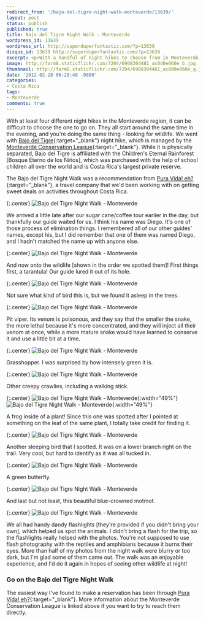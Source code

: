 ```yaml
---
redirect_from: '/bajo-del-tigre-night-walk-monteverde/13639/'
layout: post
status: publish
published: true
title: Bajo del Tigre Night Walk - Monteverde
wordpress_id: 13639
wordpress_url: http://superduperfantastic.com/?p=13639
disqus_id: 13639 http://superduperfantastic.com/?p=13639
excerpt: <p>With a handful of night hikes to choose from in Monteverde, we opted for Bajo del Tigre, managed by the Monteverde Conservation League.</p>
image: http://farm8.staticflickr.com/7204/6908304481_ac0d0e060e_b.jpg
thumbnail: http://farm8.staticflickr.com/7204/6908304481_ac0d0e060e_q.jpg
date: '2012-02-28 06:28:48 -0800'
categories:
- Costa Rica
tags:
- Monteverde
comments: true
---
```

With at least four different night hikes in the Monteverde region, it can be difficult to choose the one to go on. They all start around the same time in the evening, and you're doing the same thing - looking for wildlife. We went with [Bajo del Tigre](http://acmcr.org/bajo_tigre_en.htm "Bajo del Tigre - Monteverde, Costa Rica"){:target="_blank"} night hike, which is managed by the [Monteverde Conservation League](http://acmcr.org/home.htm "Monteverde Conservation League"){:target="_blank"}. While it is physically separated, Bajo del Tigre is affiliated with the Children's Eternal Rainforest [Bosque Eterno de los Niños], which was purchased with the help of school children all over the world and is Costa Rica's largest private reserve.

The Bajo del Tigre Night Walk was a recommendation from [Pura Vida! eh?](http://www.puravidaeh.ca/ "Pura Vida! eh?"){:target="_blank"}, a travel company that we'd been working with on getting sweet deals on activities throughout Costa Rica.

{:.center}
![Bajo del Tigre Night Walk - Monteverde](http://farm8.staticflickr.com/7206/6908276773_efb8802a04_b.jpg)

We arrived a little late after our sugar cane/coffee tour earlier in the day, but thankfully our guide waited for us. I think his name was Diego. It's one of those process of elimination things. I remembered all of our other guides' names, except his, but I did remember that one of them was named Diego, and I hadn't matched the name up with anyone else.

{:.center}
![Bajo del Tigre Night Walk - Monteverde](http://farm8.staticflickr.com/7192/6908278951_f308d0c3a7_b.jpg)

And now onto the wildlife [shown in the order we spotted them]! First things first, a tarantula! Our guide lured it out of its hole.

{:.center}
![Bajo del Tigre Night Walk - Monteverde](http://farm8.staticflickr.com/7180/6908280801_6169a677c8_b.jpg)

Not sure what kind of bird this is, but we found it asleep in the trees.

{:.center}
![Bajo del Tigre Night Walk - Monteverde](http://farm8.staticflickr.com/7070/6908287499_8ab61f534b_b.jpg)

Pit viper. Its venom is poisonous, and they say that the smaller the snake, the more lethal because it's more concentrated, and they will inject all their venom at once, while a more mature snake would have learned to conserve it and use a little bit at a time.

{:.center}
![Bajo del Tigre Night Walk - Monteverde](http://farm8.staticflickr.com/7208/6908292303_05bbe8dbff_b.jpg)

Grasshopper. I was surprised by how intensely green it is.

{:.center}
![Bajo del Tigre Night Walk - Monteverde](http://farm8.staticflickr.com/7198/6908298153_b38a75e8d1_b.jpg)

Other creepy crawlies, including a walking stick.

{:.center}
![Bajo del Tigre Night Walk - Monteverde](http://farm8.staticflickr.com/7041/6908300735_7d4be19df1.jpg){:width="49%"} ![Bajo del Tigre Night Walk - Monteverde](http://farm8.staticflickr.com/7182/6908301713_57ede84ebe.jpg){:width="49%"}

A frog inside of a plant! Since this one was spotted after I pointed at something on the leaf of the same plant, I totally take credit for finding it.

{:.center}
![Bajo del Tigre Night Walk - Monteverde](http://farm8.staticflickr.com/7204/6908304481_ac0d0e060e_b.jpg)

Another sleeping bird that I spotted. It was on a lower branch right on the trail. Very cool, but hard to identify as it was all tucked in.

{:.center}
![Bajo del Tigre Night Walk - Monteverde](http://farm8.staticflickr.com/7189/6908309087_3e4ef0ab50_b.jpg)

A green butterfly.

{:.center}
![Bajo del Tigre Night Walk - Monteverde](http://farm8.staticflickr.com/7178/6908310023_35ecc02c29_b.jpg)

And last but not least, this beautiful blue-crowned motmot.

{:.center}
![Bajo del Tigre Night Walk - Monteverde](http://farm8.staticflickr.com/7050/6908312695_71f8d985a5_b.jpg)

We all had handy dandy flashlights [they're provided if you didn't bring your own], which helped us spot the animals. I didn't bring a flash for the trip, so the flashlights really helped with the photos. You're not supposed to use flash photography with the reptiles and amphibians because it burns their eyes. More than half of my photos from the night walk were blurry or too dark, but I'm glad some of them came out. The walk was an enjoyable experience, and I'd do it again in hopes of seeing other wildlife at night!

### Go on the Bajo del Tigre Night Walk

The easiest way I've found to make a reservation has been through [Pura Vida! eh?](http://puravidaeh.ca/2013/02/15/monteverde-bajo-del-tigre-night-tour/){:target="_blank"}. More information about the Monteverde Conservation League is linked above if you want to try to reach them directly.
